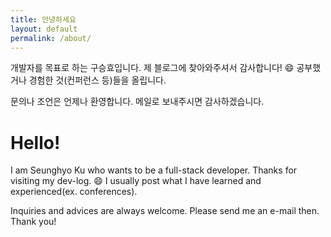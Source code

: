 ```yaml
---
title: 안녕하세요
layout: default
permalink: /about/
---
```

개발자를 목표로 하는 구승효입니다.
제 블로그에 찾아와주셔서 감사합니다! :smile:
공부했거나 경험한 것(컨퍼런스 등)들을 올립니다.

문의나 조언은 언제나 환영합니다.
메일로 보내주시면 감사하겠습니다.


# Hello!

I am Seunghyo Ku who wants to be a full-stack developer.
Thanks for visiting my dev-log. :smile:
I usually post what I have learned and experienced(ex. conferences).

Inquiries and advices are always welcome.
Please send me an e-mail then.
Thank you!
